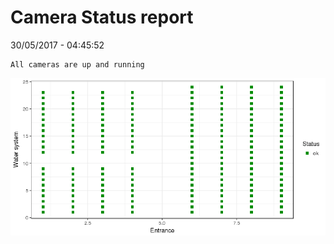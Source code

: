 Camera Status report
================
30/05/2017 - 04:45:52

    All cameras are up and running

![](camreport_files/figure-markdown_github/unnamed-chunk-2-1.png)
